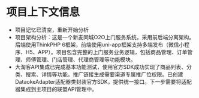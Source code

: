 # 项目上下文信息

- 项目记忆已清空，重新开始分析
- 项目架构分析：这是一个新麦同城O2O上门服务系统，采用前后端分离架构。后端使用ThinkPHP 6框架，前端使用uni-app框架支持多端发布（微信小程序、H5、APP）。项目包含完整的上门服务业务逻辑，包括商品管理、订单管理、师傅管理、门店管理、代理商管理等功能模块。
- 大淘客API集成已完成基本功能测试，使用官方SDK成功实现了商品列表、分类、搜索、详情等功能。推广链接生成需要渠道专属推广位权限。已创建DataokeAdapter适配器类封装官方SDK，提供统一接口。下一步需要将适配器集成到主项目的联盟API管理中。
